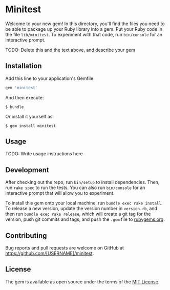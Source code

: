 # Minitest

Welcome to your new gem! In this directory, you'll find the files you need to be able to package up your Ruby library into a gem. Put your Ruby code in the file `lib/minitest`. To experiment with that code, run `bin/console` for an interactive prompt.

TODO: Delete this and the text above, and describe your gem

## Installation

Add this line to your application's Gemfile:

```ruby
gem 'minitest'
```

And then execute:

    $ bundle

Or install it yourself as:

    $ gem install minitest

## Usage

TODO: Write usage instructions here

## Development

After checking out the repo, run `bin/setup` to install dependencies. Then, run `rake spec` to run the tests. You can also run `bin/console` for an interactive prompt that will allow you to experiment.

To install this gem onto your local machine, run `bundle exec rake install`. To release a new version, update the version number in `version.rb`, and then run `bundle exec rake release`, which will create a git tag for the version, push git commits and tags, and push the `.gem` file to [rubygems.org](https://rubygems.org).

## Contributing

Bug reports and pull requests are welcome on GitHub at https://github.com/[USERNAME]/minitest.


## License

The gem is available as open source under the terms of the [MIT License](http://opensource.org/licenses/MIT).

